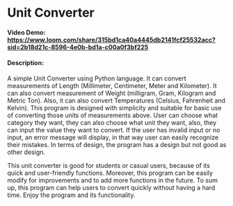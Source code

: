 # Unit Converter
#### Video Demo: https://www.loom.com/share/315bd1ca40a4445db2141fcf25532acc?sid=2b18d21c-8596-4e0b-bd1a-c00a0f3bf225
#### Description: 

 A simple Unit Converter using Python language. It can convert measurements of Length (Millimeter, Centimeter, Meter and Kilometer).
 It can also convert measurement of Weight (milligram, Gram, Kilogram and Metric Ton). Also, it can also convert Temperatures (Celsius, 
 Fahrenheit and Kelvin). This program is designed with simplicity and suitable for basic use of converting those units of measurements 
 above. User can choose what category they want, they can also choose what unit they want, also, they can input the value they want to convert. 
 If the user has invalid input or no input, an error message will display, in that way user can easily recognize their mistakes. 
 In terms of design, the program has a design  but not good as other design.
 
 This unit converter is good for students or casual users, because of its quick and user-friendly functions. Moreover, this program can be easily
 modify for improvements and to add more functions in the future. To sum up, this program can help users to convert quickly without having a hard time.
 Enjoy the program and its functionality.

